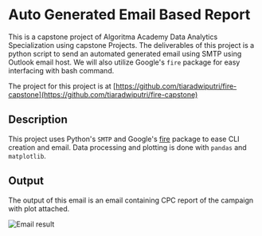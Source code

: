 # Auto Generated Email Based Report

This is a capstone project of Algoritma Academy Data Analytics Specialization using capstone Projects. The deliverables of this project is a python script to send an automated generated email using SMTP using Outlook email host. We will also utilize Google's `fire` package for easy interfacing with bash command.

The project for this project is at [https://github.com/tiaradwiputri/fire-capstone](https://github.com/tiaradwiputri/fire-capstone)

## Description

This project uses Python's `SMTP` and Google's [fire](https://github.com/google/python-fire) package to ease CLI creation and email. Data processing and plotting is done with `pandas` and `matplotlib`.

## Output

The output of this email is an email containing CPC report of the campaign with plot attached.

![Email result](https://github.com/aerlaut/fire-capstone/blob/master/plot/14%20May%202020.jpg?raw=true)
